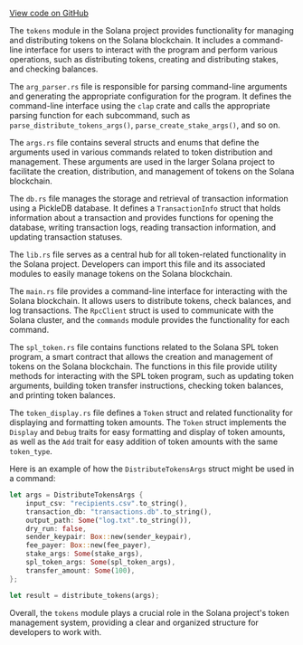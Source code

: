 [View code on GitHub](https://github.com/solana-labs/solana/tree/master/na/tokens/src)

The `tokens` module in the Solana project provides functionality for managing and distributing tokens on the Solana blockchain. It includes a command-line interface for users to interact with the program and perform various operations, such as distributing tokens, creating and distributing stakes, and checking balances.

The `arg_parser.rs` file is responsible for parsing command-line arguments and generating the appropriate configuration for the program. It defines the command-line interface using the `clap` crate and calls the appropriate parsing function for each subcommand, such as `parse_distribute_tokens_args()`, `parse_create_stake_args()`, and so on.

The `args.rs` file contains several structs and enums that define the arguments used in various commands related to token distribution and management. These arguments are used in the larger Solana project to facilitate the creation, distribution, and management of tokens on the Solana blockchain.

The `db.rs` file manages the storage and retrieval of transaction information using a PickleDB database. It defines a `TransactionInfo` struct that holds information about a transaction and provides functions for opening the database, writing transaction logs, reading transaction information, and updating transaction statuses.

The `lib.rs` file serves as a central hub for all token-related functionality in the Solana project. Developers can import this file and its associated modules to easily manage tokens on the Solana blockchain.

The `main.rs` file provides a command-line interface for interacting with the Solana blockchain. It allows users to distribute tokens, check balances, and log transactions. The `RpcClient` struct is used to communicate with the Solana cluster, and the `commands` module provides the functionality for each command.

The `spl_token.rs` file contains functions related to the Solana SPL token program, a smart contract that allows the creation and management of tokens on the Solana blockchain. The functions in this file provide utility methods for interacting with the SPL token program, such as updating token arguments, building token transfer instructions, checking token balances, and printing token balances.

The `token_display.rs` file defines a `Token` struct and related functionality for displaying and formatting token amounts. The `Token` struct implements the `Display` and `Debug` traits for easy formatting and display of token amounts, as well as the `Add` trait for easy addition of token amounts with the same `token_type`.

Here is an example of how the `DistributeTokensArgs` struct might be used in a command:

```rust
let args = DistributeTokensArgs {
    input_csv: "recipients.csv".to_string(),
    transaction_db: "transactions.db".to_string(),
    output_path: Some("log.txt".to_string()),
    dry_run: false,
    sender_keypair: Box::new(sender_keypair),
    fee_payer: Box::new(fee_payer),
    stake_args: Some(stake_args),
    spl_token_args: Some(spl_token_args),
    transfer_amount: Some(100),
};

let result = distribute_tokens(args);
```

Overall, the `tokens` module plays a crucial role in the Solana project's token management system, providing a clear and organized structure for developers to work with.
